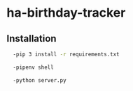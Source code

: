 # ha-birthday-tracker

## Installation

```bash
  -pip 3 install -r requirements.txt
  
  -pipenv shell
  
  -python server.py
```

